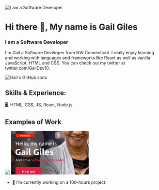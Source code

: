 ![I am a Software Developer](https://pbs.twimg.com/profile_banners/1482096583407767554/1646856025/1500x500)


# Hi there 👋, My name is Gail Giles
### I am a Software Developer

I'm Gail a Software Developer from NW Connecticut. I really enjoy learning and working with languages and frameworks like React as well as vanilla JavaScript, HTML and CSS. You can check out my twitter at twitter.com/GailDev10.

![Gail's GitHub stats](https://github-readme-stats.vercel.app/api?username=gaildev10&theme=tokyonight&show_icons=true)

## Skills & Experience: 
🖥. HTML, CSS, JS, React, Node.js

## Examples of Work

<img src="https://github.com/gaildev10/gaildev10/blob/main/gifapp.gif" width="256"> 
<img src="https://github.com/gaildev10/gaildev10/blob/main/portgif2.gif" width="256"> 




- 🔭 I’m currently working on a 100-hours project. 





